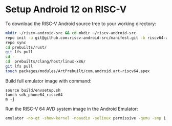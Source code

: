 # Setup Android 12 on RISC-V

To download the RISC-V Android source tree to your working directory:

```bash
mkdir ~/riscv-android-src && cd mkdir ~/riscv-android-src
repo init -u git@github.com:riscv-android-src/manifest.git -b riscv64-android-12.0.0_dev
repo sync
cd prebuilts/rust/
git lfs pull
cd -
cd  prebuilts/clang/host/linux-x86/
git lfs pull
touch packages/modules/ArtPrebuilt/com.android.art-riscv64.apex
```

Build full emulator image with command:

```
source build/envsetup.sh
lunch sdk_phone64_riscv64
m -j
```

Run the RISC-V 64 AVD system image in the Android Emulator:

```bash
emulator -no-qt -show-kernel -noaudio -selinux permissive -qemu -smp 1 -m 3584M -bios kernel/prebuilts/5.10/riscv64/fw_jump.bin
```

